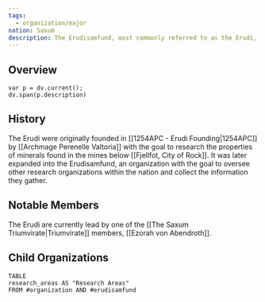 ```yaml
---
tags:
  - organization/major
nation: Saxum
description: The Erudisamfund, most commonly referred to as the Erudi, are a researching guild based in [[Saxum Sovereignty Overview|Saxum]]. They oversee a number of smaller researching organizations operating in and around the nation. Their mission is to conduct research and gather knowledge that might aid in furthering the goals of the nation, and aid in protecting it. A large portion of their research has gone into developing new ways to produce food in the harsh environments of [[Saxum Sovereignty Overview|Saxum]].
---
```

## Overview
```dataviewjs
var p = dv.current();
dv.span(p.description)
```
## History
The Erudi were originally founded in [[1254APC - Erudi Founding|1254APC]] by [[Archmage Perenelle Valtoria]] with the goal to research the properties of minerals found in the mines below [[Fjellfot, City of Rock]]. It was later expanded into the Erudisamfund, an organization with the goal to oversee other research organizations within the nation and collect the information they gather.
## Notable Members
The Erudi are currently lead by one of the [[The Saxum Triumvirate|Triumvirate]] members, [[Ezorah von Abendroth]].
## Child Organizations
```dataview
TABLE
research_areas AS "Research Areas"
FROM #organization AND #erudisamfund 
```
